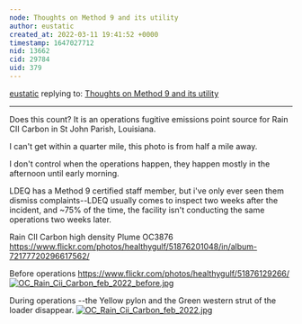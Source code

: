 ```yaml
---
node: Thoughts on Method 9 and its utility 
author: eustatic
created_at: 2022-03-11 19:41:52 +0000
timestamp: 1647027712
nid: 13662
cid: 29784
uid: 379
---
```




[eustatic](../profile/eustatic) replying to: [Thoughts on Method 9 and its utility ](../notes/gretchengehrke/10-28-2016/thoughts-on-method-9-and-its-utility)

----
Does this count?  It is an operations fugitive emissions point source for Rain CII Carbon in St John Parish, Louisiana. 

I can't get within a quarter mile, this photo is from half a mile away.

I don't control when the operations happen, they happen mostly in the afternoon until early morning.

LDEQ has a Method 9 certified staff member, but i've only ever seen them dismiss complaints--LDEQ usually comes to inspect two weeks after the incident, and ~75% of the time, the facility isn't conducting the same operations two weeks later. 

Rain CII Carbon high density Plume OC3876
https://www.flickr.com/photos/healthygulf/51876201048/in/album-72177720296617562/

Before operations
https://www.flickr.com/photos/healthygulf/51876129266/
[![OC_Rain_Cii_Carbon_feb_2022_before.jpg](/i/45494)](/i/45494?s=o)

During operations --the Yellow pylon and the Green western strut of the loader disappear. 
[![OC_Rain_Cii_Carbon_feb_2022.jpg](/i/45495)](/i/45495?s=o)


